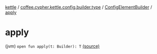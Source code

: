 [kettle](../../index.md) / [coffee.cypher.kettle.config.builder.type](../index.md) / [ConfigElementBuilder](index.md) / [apply](./apply.md)

# apply

(jvm) `open fun apply(t: Builder): T` [(source)](https://github.com/Cypher121/kettle/blob/master/src/main/kotlin/coffee/cypher/kettle/config/builder/type/ConfigElementBuilder.kt#L7)